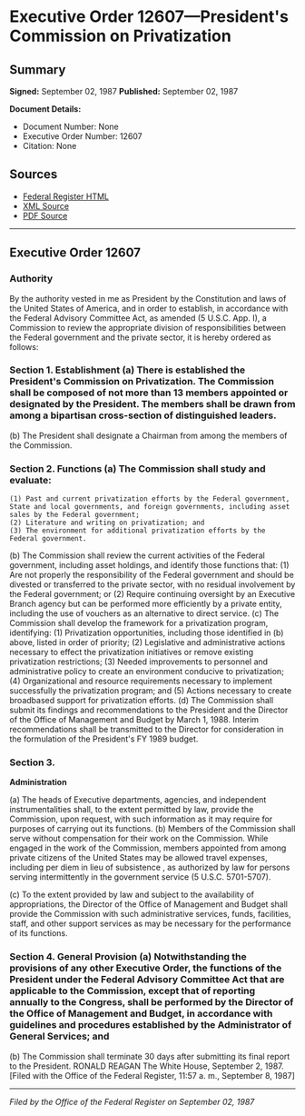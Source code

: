 # Executive Order 12607—President's Commission on Privatization

## Summary

**Signed:** September 02, 1987
**Published:** September 02, 1987

**Document Details:**
- Document Number: None
- Executive Order Number: 12607
- Citation: None

## Sources
- [Federal Register HTML](https://www.presidency.ucsb.edu/documents/executive-order-12607-presidents-commission-privatization)
- [XML Source](None)
- [PDF Source](None)

---

## Executive Order 12607

### Authority

By the authority vested in me as President by the Constitution and laws of the United States of America, and in order to establish, in accordance with the Federal Advisory Committee Act, as amended (5 U.S.C. App. I), a Commission to review the appropriate division of responsibilities between the Federal government and the private sector, it is hereby ordered as follows:
### Section 1. Establishment (a) There is established the President's Commission on Privatization. The Commission shall be composed of not more than 13 members appointed or designated by the President. The members shall be drawn from among a bipartisan cross-section of distinguished leaders.

(b) The President shall designate a Chairman from among the members of the Commission.
### Section 2. Functions (a) The Commission shall study and evaluate:

    (1) Past and current privatization efforts by the Federal government, State and local governments, and foreign governments, including asset sales by the Federal government;
    (2) Literature and writing on privatization; and
    (3) The environment for additional privatization efforts by the Federal government.
(b) The Commission shall review the current activities of the Federal government, including asset holdings, and identify those functions that:
    (1) Are not properly the responsibility of the Federal government and should be divested or transferred to the private sector, with no residual involvement by the Federal government; or
    (2) Require continuing oversight by an Executive Branch agency but can be performed more efficiently by a private entity, including the use of vouchers as an alternative to direct service.
(c) The Commission shall develop the framework for a privatization program, identifying:
    (1) Privatization opportunities, including those identified in (b) above, listed in order of priority;
    (2) Legislative and administrative actions necessary to effect the privatization initiatives or remove existing privatization restrictions;
    (3) Needed improvements to personnel and administrative policy to create an environment conducive to privatization;
    (4) Organizational and resource requirements necessary to implement successfully the privatization program; and
    (5) Actions necessary to create broadbased support for privatization efforts.
(d) The Commission shall submit its findings and recommendations to the President and the Director of the Office of Management and Budget by March 1, 1988. Interim recommendations shall be transmitted to the Director for consideration in the formulation of the President's FY 1989 budget.

### Section 3.

**Administration**

(a) The heads of Executive departments, agencies, and independent instrumentalities shall, to the extent permitted by law, provide the Commission, upon request, with such information as it may require for purposes of carrying out its functions.
(b) Members of the Commission shall serve without compensation for their work on the Commission. While engaged in the work of the Commission, members appointed from among private citizens of the United States may be allowed travel expenses, including per diem in lieu of subsistence , as authorized by law for persons serving intermittently in the government service (5 U.S.C. 5701-5707).

(c) To the extent provided by law and subject to the availability of appropriations, the Director of the Office of Management and Budget shall provide the Commission with such administrative services, funds, facilities, staff, and other support services as may be necessary for the performance of its functions.
### Section 4. General Provision (a) Notwithstanding the provisions of any other Executive Order, the functions of the President under the Federal Advisory Committee Act that are applicable to the Commission, except that of reporting annually to the Congress, shall be performed by the Director of the Office of Management and Budget, in accordance with guidelines and procedures established by the Administrator of General Services; and

(b) The Commission shall terminate 30 days after submitting its final report to the President.
RONALD REAGAN
The White House,
September 2, 1987.
[Filed with the Office of the Federal Register, 11:57 a. m., September 8, 1987]

---

*Filed by the Office of the Federal Register on September 02, 1987*
